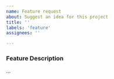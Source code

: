 ```yaml
---
name: Feature request
about: Suggest an idea for this project
title: ''
labels: 'feature'
assignees: ''

---
```


<!-- Optional. Is your feature request related to a problem? Then un-comment this section
### Problem
-->
<!-- A clear and concise description of what the problem is. Ex. I'm always frustrated when [...] -->

### Feature Description
<!-- Describe the feature/solution you'd like. A clear and concise description of what you want to happen. -->
...

<!-- Optional
### Screenshots
-->
<!-- If applicable, add screenshots to help explain your problem. -->
